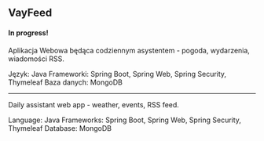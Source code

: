 <h2>VayFeed</h2>
<h4>In progress!</h4>

Aplikacja Webowa będąca codziennym asystentem - pogoda, wydarzenia, wiadomości RSS.

Język: Java
Frameworki: Spring Boot, Spring Web, Spring Security, Thymeleaf
Baza danych: MongoDB

<hr>

Daily assistant web app - weather, events, RSS feed.

Language: Java
Frameworks: Spring Boot, Spring Web, Spring Security, Thymeleaf
Database: MongoDB
